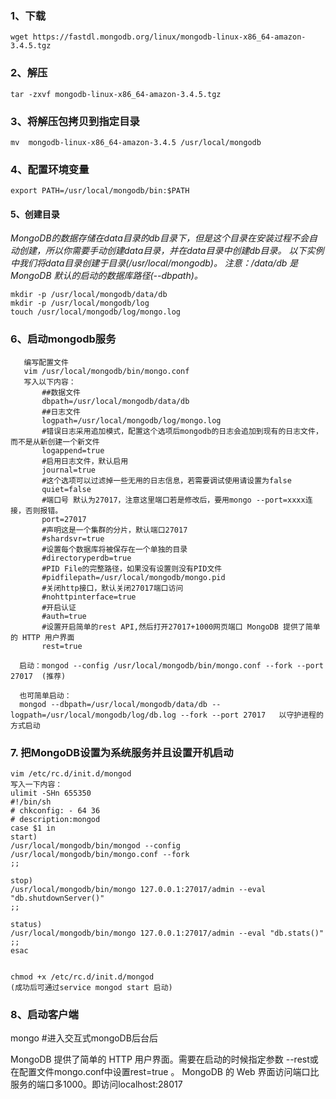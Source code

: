 ### 1、下载
    wget https://fastdl.mongodb.org/linux/mongodb-linux-x86_64-amazon-3.4.5.tgz
### 2、解压
    tar -zxvf mongodb-linux-x86_64-amazon-3.4.5.tgz
### 3、将解压包拷贝到指定目录                               
    mv  mongodb-linux-x86_64-amazon-3.4.5 /usr/local/mongodb
### 4、配置环境变量
    export PATH=/usr/local/mongodb/bin:$PATH

#### 5、创建目录
*MongoDB的数据存储在data目录的db目录下，但是这个目录在安装过程不会自动创建，所以你需要手动创建data目录，并在data目录中创建db目录。
以下实例中我们将data目录创建于目录(/usr/local/mongodb)。
注意：/data/db 是 MongoDB 默认的启动的数据库路径(--dbpath)。*

    mkdir -p /usr/local/mongodb/data/db
    mkdir -p /usr/local/mongodb/log
    touch /usr/local/mongodb/log/mongo.log

### 6、启动mongodb服务
```
   编写配置文件
   vim /usr/local/mongodb/bin/mongo.conf
   写入以下内容：
       ##数据文件
       dbpath=/usr/local/mongodb/data/db
       ##日志文件
       logpath=/usr/local/mongodb/log/mongo.log
       #错误日志采用追加模式，配置这个选项后mongodb的日志会追加到现有的日志文件，而不是从新创建一个新文件
       logappend=true    
       #启用日志文件，默认启用
       journal=true    
       #这个选项可以过滤掉一些无用的日志信息，若需要调试使用请设置为false
       quiet=false   
       #端口号 默认为27017，注意这里端口若是修改后，要用mongo --port=xxxx连接，否则报错。
       port=27017 
       #声明这是一个集群的分片，默认端口27017
       #shardsvr=true  
       #设置每个数据库将被保存在一个单独的目录
       #directoryperdb=true
       #PID File的完整路径，如果没有设置则没有PID文件
       #pidfilepath=/usr/local/mongodb/mongo.pid
       #关闭http接口，默认关闭27017端口访问
       #nohttpinterface=true
       #开启认证
       #auth=true
       #设置开启简单的rest API,然后打开27017+1000网页端口 MongoDB 提供了简单的 HTTP 用户界面
       rest=true

  启动：mongod --config /usr/local/mongodb/bin/mongo.conf --fork --port 27017  (推荐)

  也可简单启动：
  mongod --dbpath=/usr/local/mongodb/data/db --logpath=/usr/local/mongodb/log/db.log --fork --port 27017   以守护进程的方式启动
```

### 7. 把MongoDB设置为系统服务并且设置开机启动
```
vim /etc/rc.d/init.d/mongod
写入一下内容：
ulimit -SHn 655350
#!/bin/sh
# chkconfig: - 64 36
# description:mongod
case $1 in
start)
/usr/local/mongodb/bin/mongod --config /usr/local/mongodb/bin/mongo.conf --fork
;;
    
stop)
/usr/local/mongodb/bin/mongo 127.0.0.1:27017/admin --eval "db.shutdownServer()"
;;
    
status)
/usr/local/mongodb/bin/mongo 127.0.0.1:27017/admin --eval "db.stats()"
;;
esac


chmod +x /etc/rc.d/init.d/mongod
(成功后可通过service mongod start 启动)
```
### 8、启动客户端
   mongo     #进入交互式mongoDB后台后

   MongoDB 提供了简单的 HTTP 用户界面。需要在启动的时候指定参数 --rest或在配置文件mongo.conf中设置rest=true 。
   MongoDB 的 Web 界面访问端口比服务的端口多1000。即访问localhost:28017
